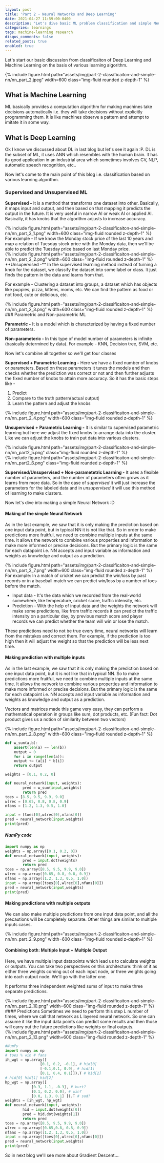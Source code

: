 ```yaml
---
layout: post
title: 'Part 2 - Neural Networks and Deep Learning'
date: 2021-04-27 11:59:00-0400 
description: "Let's dive basic ML problem classification and simple Neural Network"
categories: learnings
tags: machine-learning research
disqus_comments: false
related_posts: true
enabled: true
---
```

Let's start our basic discussion from classificaiton of Deep Learning and Machine Learning on the basis of various learning algorithm.

<div class="text-center">
    {% include figure.html path="assets/img/part-2-classificaiton-and-simple-nn/nn_part_2.jpeg" width=600 class="img-fluid rounded z-depth-1" %}
</div>

## What is Machine Learning
ML basically provides a computation algorithm for making machines take decisions automatically i.e. they will take decisions without explicitly programming them. It is like machines observe a pattern and attempt to imitate it in some way.

## What is Deep Learning
Ok I know we discussed about DL in last blog but let's see it again :P.
DL is the subset of ML, it uses ANN which resembles with the human brain. It has its good application in an industrial area which sometimes involves CV, NLP, automatic speech recognition, etc..

Now let's come to the main point of this blog i.e. classification based on various learning algorithm.

### Supervised and Unsupervised ML  
**Supervised -** It is a method that transforms one dataset into other. Basically, it maps input and output, and then based on that mapping it predicts the output in the future. It is very useful in narrow AI or weak AI or applied AI. Basically, it has knobs that the algorithm adjusts to increase accuracy. 

<div class="text-center">
    {% include figure.html path="assets/img/part-2-classificaiton-and-simple-nn/nn_part_2_1.png" width=600 class="img-fluid rounded z-depth-1" %}
</div>
For example - If we know the Monday stock price of the last 10 years and map a relation of Tuesday stock price with the Monday data, then we'll be able to predict the Tuesday price based on last Monday price.

<div class="text-center">
    {% include figure.html path="assets/img/part-2-classificaiton-and-simple-nn/nn_part_2_2.png" width=600 class="img-fluid rounded z-depth-1" %}
</div>
**Unsupervised -** In the supervised learning method instead of turning a knob for the dataset, we classify the dataset into some label or class. It just finds the pattern in the data and learns from that. 

For example - Clustering a dataset into groups, a dataset which has objects like puppies, pizza, kittens, moms, etc. We can find the pattern as food or not food, cute or delicious, etc.

<div class="text-center">
    {% include figure.html path="assets/img/part-2-classificaiton-and-simple-nn/nn_part_2_3.png" width=600 class="img-fluid rounded z-depth-1" %}
</div>
### Parametric and Non-parametric ML  

**Parametric -**  It is a model which is characterized by having a fixed number of parameters.

**Non-parameteric -** In this type of model number of parameters is infinite (basically determined by data). For example - KNN, Decision tree, SVM, etc.

Now let's combine all together so we'll get four classes

**Supervised + Parametric Learning -**
Here we have a fixed number of knobs or parameters. Based on these parameters it tunes the models and then checks whether the prediction was correct or not and then further adjusts the fixed number of knobs to attain more accuracy. So it has the basic steps like - 

1. Predict 
2. Compare to the truth pattern(actual output)
3. Learn the pattern and adjust the knobs

<div class="text-center">
    {% include figure.html path="assets/img/part-2-classificaiton-and-simple-nn/nn_part_2_4.png" width=600 class="img-fluid rounded z-depth-1" %}
</div>

**Unsupervised + Parametric Learning -**
It is similar to supervised parametric learning but here we adjust the fixed knobs to arrange data into the cluster. Like we can adjust the knobs to train put data into various clusters.

<div class="row mt-3">
    <div class="col-sm mt-3 mt-md-0">
        {% include figure.html path="assets/img/part-2-classificaiton-and-simple-nn/nn_part2_5.png" class="img-fluid rounded z-depth-1" %}
    </div>
    <div class="col-sm mt-3 mt-md-0">
        {% include figure.html path="assets/img/part-2-classificaiton-and-simple-nn/nn_part2_6.png" class="img-fluid rounded z-depth-1" %}
    </div>
</div>

**Supervised/Unsupervised + Non-parametetric Learning -**
It uses a flexible number of parameters, and the number of parameters often grows as it learns from more data. So in the case of *supervised* it will just increase the parameters for the labeled data and in *unsupervised* it will use this method of learning to make clusters.

Now let's dive into making a simple Neural Network :D

#### Making of the simple Neural Network
As in the last example, we saw that it is only making the prediction based on one input data point, but in typical NN it is not like that. So in order to make predictions more fruitful, we need to combine multiple inputs at the same time. It allows the network to combine various properties and information to make more informed or precise decisions. But the primary logic is the same for each datapoint i.e. NN accepts and input variable as information and weights as knowledge and output as a prediction.


<div class="text-center">
    {% include figure.html path="assets/img/part-2-classificaiton-and-simple-nn/nn_part_2_7.png" width=600 class="img-fluid rounded z-depth-1" %}
</div>
For example: In a match of cricket we can predict the win/loss by past records or in a baseball match we can predict win/loss by a number of toes before the match.

- Input data - It's the data which we recorded from the real-world somewhere, like temperature, cricket score, traffic intensity, etc.
- Prediction - With the help of input data and the weights the network will make some predictions, like from traffic records it can predict the traffic intensity on a particular day, by previous match score and player records we can predict whether the team will win or lose the match.

These predictions need to not be true every time, neural networks will learn from the mistakes and correct them. For example, if the prediction is too high then it will adjust the weight so that the prediction will be less next time.

#### Making prediction with multiple inputs
As in the last example, we saw that it is only making the prediction based on one input data point, but it is not like that in typical NN. So to make predictions more fruitful, we need to combine multiple inputs at the same time. It allows the network to combine various properties and information to make more informed or precise decisions. But the primary logic is the same for each datapoint i.e. NN accepts and input variable as information and weights as knowledge and output as a prediction.

Vectors and matrices made this game very easy, they can perform a mathematical operation in groups like sum, dot products, etc. (Fun fact: Dot product gives us a notion of similarity between two vectors)

<div class="text-center">
    {% include figure.html path="assets/img/part-2-classificaiton-and-simple-nn/nn_part_2_8.png" width=600 class="img-fluid rounded z-depth-1" %}
</div>

```Python
def w_sum(a,b):
	assert(len(a) == len(b))
	output = 0
	for i in range(len(a)):
	output += (a[i] * b[i])
	return output

weights = [0.1, 0.2, 0]

def neural_network(input, weights):
		pred = w_sum(input,weights)
		return pred
toes = [8.5, 9.5, 9.9, 9.0]
wlrec = [0.65, 0.8, 0.8, 0.9]
nfans = [1.2, 1.3, 0.5, 1.0]

input = [toes[0],wlrec[0],nfans[0]]
pred = neural_network(input,weights)
print(pred)
```

##### NumPy code
```Python
import numpy as np
weights = np.array([0.1, 0.2, 0])
def neural_network(input, weights):
		pred = input.dot(weights)
		return pred
toes = np.array([8.5, 9.5, 9.9, 9.0])
wlrec = np.array([0.65, 0.8, 0.8, 0.9])
nfans = np.array([1.2, 1.3, 0.5, 1.0])
input = np.array([toes[0],wlrec[0],nfans[0]])
pred = neural_network(input,weights)
print(pred)
```

#### Making predictions with multiple outputs
We can also make multiple predictions from one input data point, and all the precautions will be completely separate. Other things are similar to multiple inputs cases.
 
<div class="text-center">
    {% include figure.html path="assets/img/part-2-classificaiton-and-simple-nn/nn_part_2_9.png" width=600 class="img-fluid rounded z-depth-1" %}
</div>

#### Combining both: Multiple Input + Multiple Output
Here, we have multiple input datapoints which lead us to calculate weights or outputs. You can take two perspectives on this architecture: think of it as either three weights coming out of each input node, or three weights going into each output node. We'll go with the latter one.

It performs three independent weighted sums of input to make three separate predictions.

<div class="text-center">
    {% include figure.html path="assets/img/part-2-classificaiton-and-simple-nn/nn_part_2_10.png" width=600 class="img-fluid rounded z-depth-1" %}
</div>
#### Predictions
Sometimes we need to perform this step L number of times, where we call that network as L layered neural network. So one can assume it like the input data points can predict some results and then those will carry out the future predictions like weights or final outputs.

<div class="text-center">
    {% include figure.html path="assets/img/part-2-classificaiton-and-simple-nn/nn_part_2_13.png" width=600 class="img-fluid rounded z-depth-1" %}
</div>

```Python
#NumPy
import numpy as np
# toes % win # fans
ih_wgt = np.array([
				[0.1, 0.2, -0.1], # hid[0]
				[-0.1,0.1, 0.9], # hid[1]
				[0.1, 0.4, 0.1]]).T # hid[2]
# hid[0] hid[1] hid[2]
hp_wgt = np.array([
			[0.3, 1.1, -0.3], # hurt?
			[0.1, 0.2, 0.0], # win?
			[0.0, 1.3, 0.1] ]).T # sad?
weights = [ih_wgt, hp_wgt]
def neural_network(input, weights):
		hid = input.dot(weights[0])
		pred = hid.dot(weights[1])
		return pred
toes = np.array([8.5, 9.5, 9.9, 9.0])
wlrec = np.array([0.65,0.8, 0.8, 0.9])
nfans = np.array([1.2, 1.3, 0.5, 1.0])
input = np.array([toes[0],wlrec[0],nfans[0]])
pred = neural_network(input,weights)
print(pred)
```

So in next blog we'll see more about Gradient Descent....